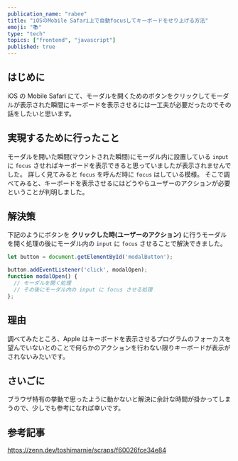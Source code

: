 ```yaml
---
publication_name: "rabee"
title: "iOSのMobile Safari上で自動focusしてキーボードをせり上げる方法"
emoji: "📚"
type: "tech"
topics: ["frontend", "javascript"]
published: true
---
```

## はじめに
iOS の Mobile Safari にて、モーダルを開くためのボタンをクリックしてモーダルが表示された瞬間にキーボードを表示させるには一工夫が必要だったのでその話をしたいと思います。

## 実現するために行ったこと
モーダルを開いた瞬間(マウントされた瞬間)にモーダル内に設置している `input` に `focus` させればキーボードを表示できると思っていましたが表示されませんでした。
詳しく見てみると `focus` を呼んだ時に `focus` はしている模様。
そこで調べてみると、キーボードを表示させるにはどうやらユーザーのアクションが必要ということが判明しました。

## 解決策
下記のようにボタンを **クリックした時(ユーザーのアクション)** に行うモーダルを開く処理の後にモーダル内の `input` に `focus` させることで解決できました。

```js
let button = document.getElementById('modalButton');

button.addEventListener('click', modalOpen);
function modalOpen() {
  // モーダルを開く処理
  // その後にモーダル内の input に focus させる処理
};
```

## 理由
調べてみたところ、Apple はキーボードを表示させるプログラムのフォーカスを望んでいないとのことで何らかのアクションを行わない限りキーボードが表示がされないみたいです。

## さいごに
ブラウザ特有の挙動で思ったように動かないと解決に余計な時間が掛かってしまうので、少しでも参考になれば幸いです。

## 参考記事
https://zenn.dev/toshimarnie/scraps/f60026fce34e84
